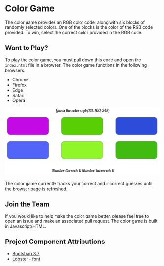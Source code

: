 # Color Game

The color game provides an RGB color code, along with six blocks of randomly selected colors. One of the blocks is the color of the RGB code provided. To win, select the correct color provided in the RGB code.

## Want to Play?

To play the color game, you must pull down this code and open the `index.html` file in a browser.  The color game functions in the following browsers:
* Chrome
* Firefox
* Edge
* Safari
* Opera

![Screenshot](/images/colorgame_screenshot.png "Click a box to select the color")

The color game currently tracks your correct and incorrect guesses until the browser page is refreshed.

## Join the Team

If you would like to help make the color game better, please feel free to open an issue and make an associated pull request. The color game is built in Javascript/HTML.

## Project Component Attributions
* [Bootstrap 3.7](https://maxcdn.bootstrapcdn.com/bootstrap/3.3.7/css/bootstrap.min.css)
* [Lobster - font](https://fonts.googleapis.com/css?family=Lobster)